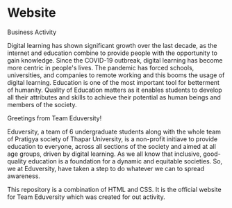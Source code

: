 # Website
Business Activity

Digital learning has shown significant growth over the last decade, as the internet and education combine to provide people with the opportunity to gain knowledge. Since the COVID-19 outbreak, digital learning has become more centric in people's lives. The pandemic has forced schools, universities, and companies to remote working and this booms the usage of digital learning.
Education is one of the most important tool for betterment of humanity. Quality of Education matters as it enables students to develop all their attributes and skills to achieve their potential as human beings and members of the society.

Greetings from Team Eduversity!</h2>

Eduversity, a team of 6 undergraduate students along with the whole team of Pratigya society of Thapar University, is a non-profit initiave to provide education to everyone, across all sections of the society and aimed at all age groups, driven by digital learning. As we all know that inclusive, good-quality education is a foundation for a dynamic and equitable societies. 
So, we at Eduversity, have taken a step to do whatever we can to spread awareness.

This repository is a combination of HTML and CSS. It is the official website for Team Eduversity which was created for out activity.
